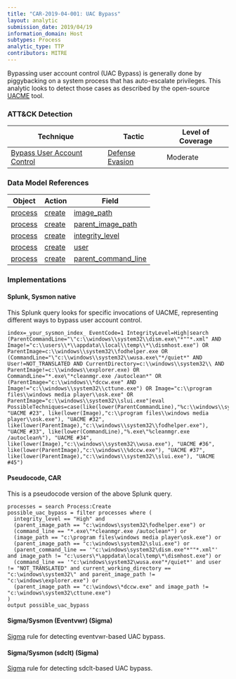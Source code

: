 ```yaml
---
title: "CAR-2019-04-001: UAC Bypass"
layout: analytic
submission_date: 2019/04/19
information_domain: Host
subtypes: Process
analytic_type: TTP
contributors: MITRE
---
```


Bypassing user account control (UAC Bypass) is generally done by piggybacking on a system process that has auto-escalate privileges. This analytic looks to detect those cases as described by the open-source [UACME](https://github.com/hfiref0x/UACME) tool.


### ATT&CK Detection

|Technique|Tactic|Level of Coverage|
|---|---|---|
|[Bypass User Account Control](https://attack.mitre.org/techniques/T1088/)|[Defense Evasion](https://attack.mitre.org/tactics/TA0005/)|Moderate|

### Data Model References

|Object|Action|Field|
|---|---|---|
|[process](/data_model/process) | [create](/data_model/process#create) | [image_path](/data_model/process#image_path) |
|[process](/data_model/process) | [create](/data_model/process#create) | [parent_image_path](/data_model/process#parent_image_path) |
|[process](/data_model/process) | [create](/data_model/process#create) | [integrity_level](/data_model/process#integrity_level) |
|[process](/data_model/process) | [create](/data_model/process#create) | [user](/data_model/process#user) |
|[process](/data_model/process) | [create](/data_model/process#create) | [parent_command_line](/data_model/process#parent_command_line) |


### Implementations

#### Splunk, Sysmon native

This Splunk query looks for specific invocations of UACME, representing different ways to bypass user account control.


```
index=_your_sysmon_index_ EventCode=1 IntegrityLevel=High|search (ParentCommandLine="\"c:\\windows\\system32\\dism.exe\"*""*.xml" AND Image!="c:\\users\\*\\appdata\\local\\temp\\*\\dismhost.exe") OR ParentImage=c:\\windows\\system32\\fodhelper.exe OR (CommandLine="\"c:\\windows\\system32\\wusa.exe\"*/quiet*" AND User!=NOT_TRANSLATED AND CurrentDirectory=c:\\windows\\system32\\ AND ParentImage!=c:\\windows\\explorer.exe) OR CommandLine="*.exe\"*cleanmgr.exe /autoclean*" OR (ParentImage="c:\\windows\\*dccw.exe" AND Image!="c:\\windows\\system32\\cttune.exe") OR Image="c:\\program files\\windows media player\\osk.exe" OR ParentImage="c:\\windows\\system32\\slui.exe"|eval PossibleTechniques=case(like(lower(ParentCommandLine),"%c:\\windows\\system32\\dism.exe%"), "UACME #23", like(lower(Image),"c:\\program files\\windows media player\\osk.exe"), "UACME #32", like(lower(ParentImage),"c:\\windows\\system32\\fodhelper.exe"),  "UACME #33", like(lower(CommandLine),"%.exe\"%cleanmgr.exe /autoclean%"), "UACME #34", like(lower(Image),"c:\\windows\\system32\\wusa.exe"), "UACME #36", like(lower(ParentImage),"c:\\windows\\%dccw.exe"), "UACME #37", like(lower(ParentImage),"c:\\windows\\system32\\slui.exe"), "UACME #45")
```


#### Pseudocode, CAR

This is a pseudocode version of the above Splunk query.


```
processes = search Process:Create
possible_uac_bypass = filter processes where (
  integrity_level == "High" and
  (parent_image_path == "c:\windows\system32\fodhelper.exe") or
  (command_line == "*.exe\"*cleanmgr.exe /autoclean*") or
  (image_path == "c:\program files\windows media player\osk.exe") or
  (parent_image_path == "c:\windows\system32\slui.exe") or
  (parent_command_line == '"c:\windows\system32\dism.exe"*""*.xml"' and image_path != "c:\users\*\appdata\local\temp\*\dismhost.exe") or
  (command_line == '"c:\windows\system32\wusa.exe"*/quiet*' and user != "NOT_TRANSLATED" and current_working_directory == "c:\windows\system32\" and parent_image_path != "c:\windows\explorer.exe") or 
  (parent_image_path == "c:\windows\*dccw.exe" and image_path != "c:\windows\system32\cttune.exe") 
)
output possible_uac_bypass
```


#### Sigma/Sysmon (Eventvwr) (Sigma)


[Sigma](https://github.com/Neo23x0/sigma/blob/master/rules/windows/sysmon/sysmon_uac_bypass_eventvwr.yml) rule for detecting eventvwr-based UAC bypass.



#### Sigma/Sysmon (sdclt) (Sigma)


[Sigma](https://github.com/Neo23x0/sigma/blob/master/rules/windows/sysmon/sysmon_uac_bypass_sdclt.yml) rule for detecting sdclt-based UAC bypass.



